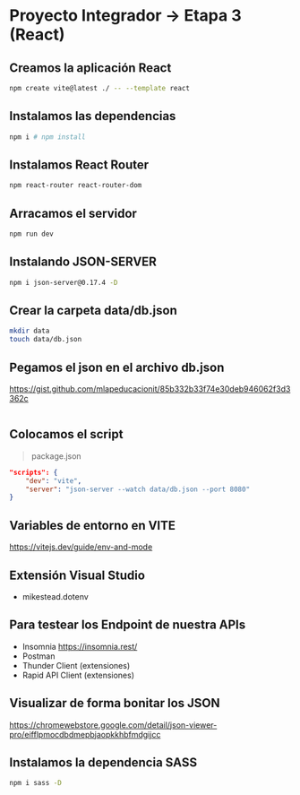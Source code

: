 # Proyecto Integrador -> Etapa 3 (React)

## Creamos la aplicación React

```sh
npm create vite@latest ./ -- --template react
```

## Instalamos las dependencias

```sh
npm i # npm install
```

## Instalamos React Router

```sh
npm react-router react-router-dom
```

## Arracamos el servidor

```sh
npm run dev
```

## Instalando JSON-SERVER

```sh
npm i json-server@0.17.4 -D
```

## Crear la carpeta data/db.json

```sh
mkdir data
touch data/db.json
```

## Pegamos el json en el archivo db.json

https://gist.github.com/mlapeducacionit/85b332b33f74e30deb946062f3d3362c

```json

```

## Colocamos el script

> package.json

```json
"scripts": {
    "dev": "vite",
    "server": "json-server --watch data/db.json --port 8080"
}
```

## Variables de entorno en VITE

<https://vitejs.dev/guide/env-and-mode>

## Extensión Visual Studio

- mikestead.dotenv

## Para testear los Endpoint de nuestra APIs

- Insomnia <https://insomnia.rest/>
- Postman
- Thunder Client (extensiones)
- Rapid API Client (extensiones)

## Visualizar de forma bonitar los JSON

<https://chromewebstore.google.com/detail/json-viewer-pro/eifflpmocdbdmepbjaopkkhbfmdgijcc>

## Instalamos la dependencia SASS

```sh
npm i sass -D
```
